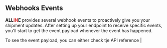 ## Webhooks Events

<span style="font-weight: bold">ALL<span style="color: #d83636;">IN</span>E</span> provides several webhook events to proactively give you your shipment updates. After setting up your endpoint to receive specific events, you'll start to get the event payload whenever the event has happened.

To see the event payload, you can either check tje API reference                                                                                                                                                                 |








